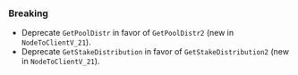 <!--
A new scriv changelog fragment.

Uncomment the section that is right (remove the HTML comment wrapper).
-->

<!--
### Patch

- A bullet item for the Patch category.

-->
<!--
### Non-Breaking

- A bullet item for the Non-Breaking category.

-->

### Breaking

- Deprecate `GetPoolDistr` in favor of `GetPoolDistr2` (new in `NodeToClientV_21`).
- Deprecate `GetStakeDistribution` in favor of `GetStakeDistribution2` (new in `NodeToClientV_21`).
